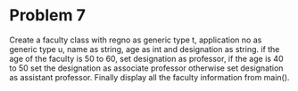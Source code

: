# Problem 7
Create a faculty class with regno as generic type t, application no as generic type u, name as string, age as int and designation as string. if the age of the faculty is 50 to 60, set designation as professor, if the age is 40 to 50 set the designation as associate professor otherwise set designation as assistant professor. Finally display all the faculty information from main().